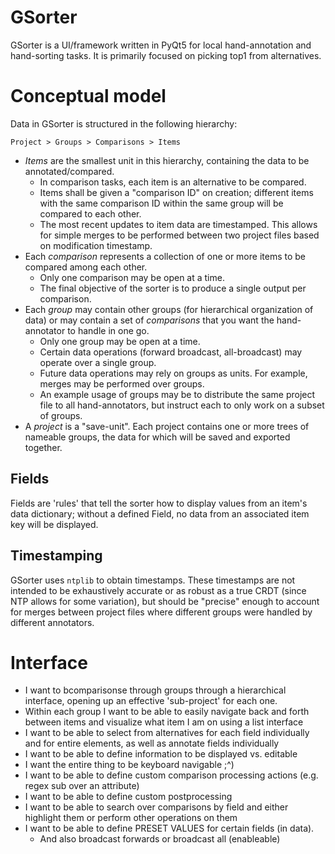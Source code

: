 # GSorter
GSorter is a UI/framework written in PyQt5 for local
hand-annotation and hand-sorting tasks. It is primarily focused on picking top1
from alternatives.

# Conceptual model
Data in GSorter is structured in the following hierarchy:

`Project > Groups > Comparisons > Items`

* *Items* are the smallest unit in this hierarchy, containing the data to be annotated/compared. 
	- In comparison tasks, each item is an alternative to be compared.
	- Items shall be given a "comparison ID" on creation; different items with the same
	comparison ID within the same group will be compared to each other.
	- The most recent updates to item data are timestamped. This allows for
	simple merges to be performed between two project files based on
	modification timestamp.
* Each *comparison* represents a collection of one or more items to be compared among each other.
	- Only one comparison may be open at a time.
	- The final objective of the sorter is to produce a single output per comparison.
* Each *group* may contain other groups (for hierarchical organization of data) or may
contain a set of *comparisons* that you want the hand-annotator to handle in one go.
	- Only one group may be open at a time.
	- Certain data operations (forward broadcast, all-broadcast) may operate over a single group.
	- Future data operations may rely on groups as units. For example, merges may be performed over groups.
	- An example usage of groups may be to distribute the same project file to all hand-annotators, but instruct each to only work on a subset of groups.
* A *project* is a "save-unit". Each project contains one or more trees of
nameable groups, the data for which will be saved and exported together.

## Fields
Fields are 'rules' that tell the sorter how to display values from an item's data dictionary; without a defined Field, no data from an associated item key will be displayed.

## Timestamping
GSorter uses `ntplib` to obtain timestamps. These timestamps are not intended to
be exhaustively accurate or as robust as a true CRDT (since NTP allows for some
variation), but should be
 "precise" enough to account for merges between
project files where different groups were handled by different annotators.

# Interface
- I want to bcomparisonse through groups through a hierarchical interface, opening up
  an effective 'sub-project' for each one.
- Within each group I want to be able to easily navigate back and forth
  between items and visualize what item I am on using a list interface
- I want to be able to select from alternatives for each field individually and
  for entire elements, as well as annotate fields individually
- I want to be able to define information to be displayed vs. editable
- I want the entire thing to be keyboard navigable ;^)
- I want to be able to define custom comparison processing actions (e.g. regex sub over an attribute)
- I want to be able to define custom postprocessing
- I want to be able to search over comparisons by field and either highlight them or
	  perform other operations on them
- I want to be able to define PRESET VALUES for certain fields (in data).
	- And also broadcast forwards or broadcast all (enableable)